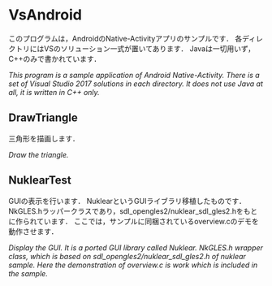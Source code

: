 # VsAndroid
このプログラムは，AndroidのNative-Activityアプリのサンプルです．
各ディレクトリにはVSのソリューション一式が置いてあります．
Javaは一切用いず，C++のみで書かれています．
  
*This program is a sample application of Android Native-Activity.
There is a set of Visual Studio 2017 solutions in each directory.
It does not use Java at all, it is written in C++ only.*

## DrawTriangle
三角形を描画します．
  
*Draw the triangle.*

## NuklearTest
GUIの表示を行います．
NuklearというGUIライブラリ移植したものです．
NkGLES.hラッパークラスであり，sdl_opengles2/nuklear_sdl_gles2.hをもとに作られています．
ここでは，サンプルに同梱されているoverview.cのデモを動作させます．
  
*Display the GUI.
It is a ported GUI library called Nuklear.
NkGLES.h wrapper class, which is based on sdl_opengles2/nuklear_sdl_gles2.h of nuklear sample.
Here the demonstration of overview.c is work which is included in the sample.*
